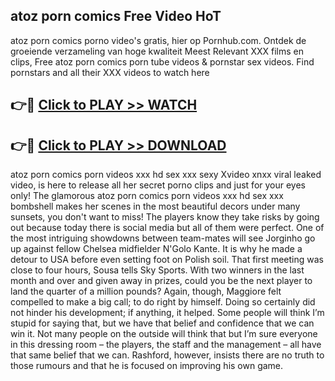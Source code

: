 ## atoz porn comics Free Video HoT 

atoz porn comics porno video's gratis, hier op Pornhub.com. Ontdek de groeiende verzameling van hoge kwaliteit Meest Relevant XXX films en clips,
Free atoz porn comics porn tube videos & pornstar sex videos. Find pornstars and all their XXX videos to watch here


## 👉🔴 [Click to PLAY >> WATCH](http://us.freeplayer.one?title=atoz_porn_comics&ref=16D)

## 👉🔴 [Click to PLAY >> DOWNLOAD](http://us.freeplayer.one?title=atoz_porn_comics&ref=16D)


atoz porn comics porn videos xxx hd sex xxx sexy Xvideo xnxx viral leaked video, is here to release all her secret porno clips and just for your eyes only! The glamorous atoz porn comics porn videos xxx hd sex xxx bombshell makes her scenes in the most beautiful decors under many sunsets, you don't want to miss! The players know they take risks by going out because today there is social media but all of them were perfect. One of the most intriguing showdowns between team-mates will see Jorginho go up against fellow Chelsea midfielder N'Golo Kante. It is why he made a detour to USA before even setting foot on Polish soil. That first meeting was close to four hours, Sousa tells Sky Sports. With two winners in the last month and over and given away in prizes, could you be the next player to land the quarter of a million pounds? Again, though, Maggiore felt compelled to make a big call; to do right by himself. Doing so certainly did not hinder his development; if anything, it helped. Some people will think I’m stupid for saying that, but we have that belief and confidence that we can win it. Not many people on the outside will think that but I’m sure everyone in this dressing room – the players, the staff and the management – all have that same belief that we can. Rashford, however, insists there are no truth to those rumours and that he is focused on improving his own game.